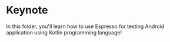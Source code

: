 # Keynote

In this folder, you'll learn how to use Espresso for testing Android application using Kotlin programming language!
